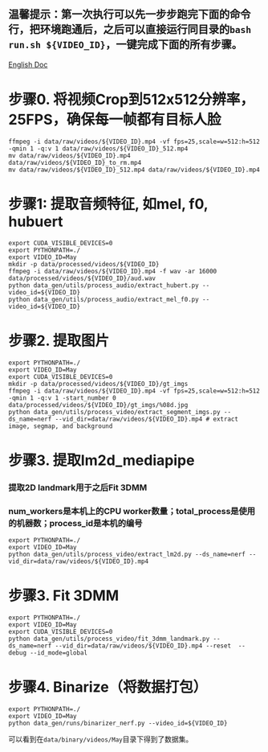 ## 温馨提示：第一次执行可以先一步步跑完下面的命令行，把环境跑通后，之后可以直接运行同目录的`bash run.sh ${VIDEO_ID}`，一键完成下面的所有步骤。
[English Doc](./guide.md)

# 步骤0. 将视频Crop到512x512分辨率，25FPS，确保每一帧都有目标人脸
```
ffmpeg -i data/raw/videos/${VIDEO_ID}.mp4 -vf fps=25,scale=w=512:h=512 -qmin 1 -q:v 1 data/raw/videos/${VIDEO_ID}_512.mp4
mv data/raw/videos/${VIDEO_ID}.mp4 data/raw/videos/${VIDEO_ID}_to_rm.mp4
mv data/raw/videos/${VIDEO_ID}_512.mp4 data/raw/videos/${VIDEO_ID}.mp4
```
# 步骤1: 提取音频特征, 如mel, f0, hubuert
```
export CUDA_VISIBLE_DEVICES=0
export PYTHONPATH=./
export VIDEO_ID=May
mkdir -p data/processed/videos/${VIDEO_ID}
ffmpeg -i data/raw/videos/${VIDEO_ID}.mp4 -f wav -ar 16000 data/processed/videos/${VIDEO_ID}/aud.wav 
python data_gen/utils/process_audio/extract_hubert.py --video_id=${VIDEO_ID}
python data_gen/utils/process_audio/extract_mel_f0.py --video_id=${VIDEO_ID}
```

# 步骤2. 提取图片
```
export PYTHONPATH=./
export VIDEO_ID=May
export CUDA_VISIBLE_DEVICES=0
mkdir -p data/processed/videos/${VIDEO_ID}/gt_imgs
ffmpeg -i data/raw/videos/${VIDEO_ID}.mp4 -vf fps=25,scale=w=512:h=512 -qmin 1 -q:v 1 -start_number 0 data/processed/videos/${VIDEO_ID}/gt_imgs/%08d.jpg
python data_gen/utils/process_video/extract_segment_imgs.py --ds_name=nerf --vid_dir=data/raw/videos/${VIDEO_ID}.mp4 # extract image, segmap, and background
```

# 步骤3. 提取lm2d_mediapipe
### 提取2D landmark用于之后Fit 3DMM
### num_workers是本机上的CPU worker数量；total_process是使用的机器数；process_id是本机的编号

```
export PYTHONPATH=./
export VIDEO_ID=May
python data_gen/utils/process_video/extract_lm2d.py --ds_name=nerf --vid_dir=data/raw/videos/${VIDEO_ID}.mp4
```

# 步骤3. Fit 3DMM
```
export PYTHONPATH=./
export VIDEO_ID=May
export CUDA_VISIBLE_DEVICES=0
python data_gen/utils/process_video/fit_3dmm_landmark.py --ds_name=nerf --vid_dir=data/raw/videos/${VIDEO_ID}.mp4 --reset  --debug --id_mode=global
```

# 步骤4. Binarize（将数据打包）
```
export PYTHONPATH=./
export VIDEO_ID=May
python data_gen/runs/binarizer_nerf.py --video_id=${VIDEO_ID}
```
可以看到在`data/binary/videos/May`目录下得到了数据集。
